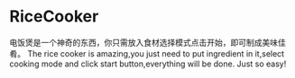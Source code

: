# RiceCooker
电饭煲是一个神奇的东西，你只需放入食材选择模式点击开始，即可制成美味佳肴。
The rice cooker is amazing,you just need to put ingredient in it,select cooking mode and click start button,everything will be done.
Just so easy!
